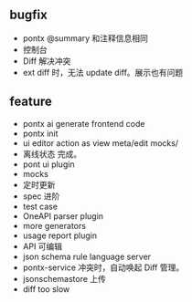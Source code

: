 ## bugfix

- pontx @summary 和注释信息相同
- 控制台
- Diff 解决冲突
- ext diff 时，无法 update diff。展示也有问题

## feature

- pontx ai generate frontend code
- pontx init
- ui editor action as view meta/edit mocks/
- 离线状态 完成。
- pont ui plugin
- mocks
- 定时更新
- spec 进阶
- test case
- OneAPI parser plugin
- more generators
- usage report plugin
- API 可编辑
- json schema rule language server
- pontx-service 冲突时，自动唤起 Diff 管理。
- jsonschemastore 上传
- diff too slow
